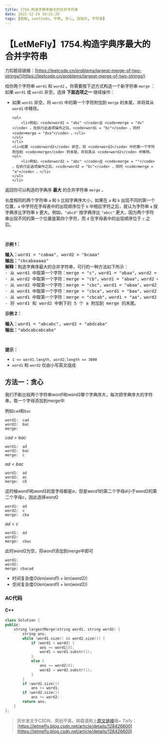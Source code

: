 ```yaml
---
title: 1754.构造字典序最大的合并字符串
date: 2022-12-24 10:21:20
tags: [题解, LeetCode, 中等, 贪心, 双指针, 字符串]
---
```


# 【LetMeFly】1754.构造字典序最大的合并字符串

力扣题目链接：[https://leetcode.cn/problems/largest-merge-of-two-strings/](https://leetcode.cn/problems/largest-merge-of-two-strings/)

<p>给你两个字符串 <code>word1</code> 和 <code>word2</code> 。你需要按下述方式构造一个新字符串 <code>merge</code> ：如果 <code>word1</code> 或 <code>word2</code> 非空，选择 <strong>下面选项之一</strong> 继续操作：</p>

<ul>
	<li>如果 <code>word1</code> 非空，将 <code>word1</code> 中的第一个字符附加到 <code>merge</code> 的末尾，并将其从 <code>word1</code> 中移除。

	<ul>
		<li>例如，<code>word1 = "abc" </code>且 <code>merge = "dv"</code> ，在执行此选项操作之后，<code>word1 = "bc"</code> ，同时 <code>merge = "dva"</code> 。</li>
	</ul>
	</li>
	<li>如果 <code>word2</code> 非空，将 <code>word2</code> 中的第一个字符附加到 <code>merge</code> 的末尾，并将其从 <code>word2</code> 中移除。
	<ul>
		<li>例如，<code>word2 = "abc" </code>且 <code>merge = ""</code> ，在执行此选项操作之后，<code>word2 = "bc"</code> ，同时 <code>merge = "a"</code> 。</li>
	</ul>
	</li>
</ul>

<p>返回你可以构造的字典序 <strong>最大</strong> 的合并字符串<em> </em><code>merge</code><em> 。</em></p>

<p>长度相同的两个字符串 <code>a</code> 和 <code>b</code> 比较字典序大小，如果在 <code>a</code> 和 <code>b</code> 出现不同的第一个位置，<code>a</code> 中字符在字母表中的出现顺序位于 <code>b</code> 中相应字符之后，就认为字符串 <code>a</code> 按字典序比字符串 <code>b</code> 更大。例如，<code>"abcd"</code> 按字典序比 <code>"abcc"</code> 更大，因为两个字符串出现不同的第一个位置是第四个字符，而 <code>d</code> 在字母表中的出现顺序位于 <code>c</code> 之后。</p>

<p> </p>

<p><strong>示例 1：</strong></p>

<pre>
<strong>输入：</strong>word1 = "cabaa", word2 = "bcaaa"
<strong>输出：</strong>"cbcabaaaaa"
<strong>解释：</strong>构造字典序最大的合并字符串，可行的一种方法如下所示：
- 从 word1 中取第一个字符：merge = "c"，word1 = "abaa"，word2 = "bcaaa"
- 从 word2 中取第一个字符：merge = "cb"，word1 = "abaa"，word2 = "caaa"
- 从 word2 中取第一个字符：merge = "cbc"，word1 = "abaa"，word2 = "aaa"
- 从 word1 中取第一个字符：merge = "cbca"，word1 = "baa"，word2 = "aaa"
- 从 word1 中取第一个字符：merge = "cbcab"，word1 = "aa"，word2 = "aaa"
- 将 word1 和 word2 中剩下的 5 个 a 附加到 merge 的末尾。
</pre>

<p><strong>示例 2：</strong></p>

<pre>
<strong>输入：</strong>word1 = "abcabc", word2 = "abdcaba"
<strong>输出：</strong>"abdcabcabcaba"
</pre>

<p> </p>

<p><strong>提示：</strong></p>

<ul>
	<li><code>1 <= word1.length, word2.length <= 3000</code></li>
	<li><code>word1</code> 和 <code>word2</code> 仅由小写英文组成</li>
</ul>


    
## 方法一：贪心

我们不断比较两个字符串$word1$和$word2$哪个字典序大，每次把字典序大的字符串，取一个字母添加到$merge$中

例如```cad```和```bac```

```
word1:  cad
word2:  bac
merge:
```

$cad>bac$

```
word1:  ad
word2:  bac
merge:  c
```

$ad<bac$

```
word1:  ad
word2:  ac
merge:  cb
```

这时候$word1$和$word2$的首字母都是$a$，但是$word1$的第二个字母$d$小于$word2$的第二个字母$c$，因此选择$word2$

```
word1:  ad
word2:  c
merge:  cba
```

$ad<c$

```
word1:  ad
word2:
merge:  cbac
```

此时$word2$为空，将$word1$添加到$merge$中即可

```
word1:
word2:
merge: cbacad
```

+ 时间复杂度$O(len(word1)\times len(word2))$
+ 空间复杂度$O(len(word1) + len(word2))$

### AC代码

#### C++

```cpp
class Solution {
public:
    string largestMerge(string word1, string word2) {
        string ans;
        while (word1.size() && word2.size()) {
            if (word1 > word2) {
                ans += word1[0];
                word1 = word1.substr(1);
            }
            else {
                ans += word2[0];
                word2 = word2.substr(1);
            }
        }
        if (word1.size())
            ans += word1;
        if (word2.size())
            ans += word2;
        return ans;
    }
};
```

<!-- ## 方法二：双指针 -->

<!-- 方法二是基于方法一的小优化。 -->

<!-- 方法一中，我们不断比较$word1$和$word2$字典序的大小，并且从二者中字典序大的字符串中，取**1个字符**添加到$merge$中 -->

<!-- 不难发现，假如$word1$和$word2$分别是： -->

<!-- ``` -->
<!-- word1:  aaaaaaaaaaaaaab -->
<!-- word2:  aaaaaaaaaaaaaac -->
<!-- ``` -->

<!-- 那么我们将会往$merge$中添加很多次的```a``` -->

<!-- 其实我们可以使用双指针，指针1和指针2分别指向$word1$和$word2$的待处理的位置。 -->

<!-- 接着，在两个指针所指的字符相同时，不断后移指针，直到比较出二者的字典序大小（或者指到了字符串末尾） -->

<!-- 这样实际上是我们手动实现了字符串的字典序比较，但是这样的好处是，我们可以得到字典序不同的第一个下标（$word1$到$b$，$word2$到$c$才比较出字典序的不同，因此直接把$word2$中从$a$到$c$添加到$merge$中即可。 -->

<!-- 好像Error了 -->

> 同步发文于CSDN，原创不易，转载请附上[原文链接](https://leetcode.letmefly.xyz/2022/12/24/LeetCode%201754.%E6%9E%84%E9%80%A0%E5%AD%97%E5%85%B8%E5%BA%8F%E6%9C%80%E5%A4%A7%E7%9A%84%E5%90%88%E5%B9%B6%E5%AD%97%E7%AC%A6%E4%B8%B2/)哦~
> Tisfy：[https://letmefly.blog.csdn.net/article/details/128426600](https://letmefly.blog.csdn.net/article/details/128426600)
